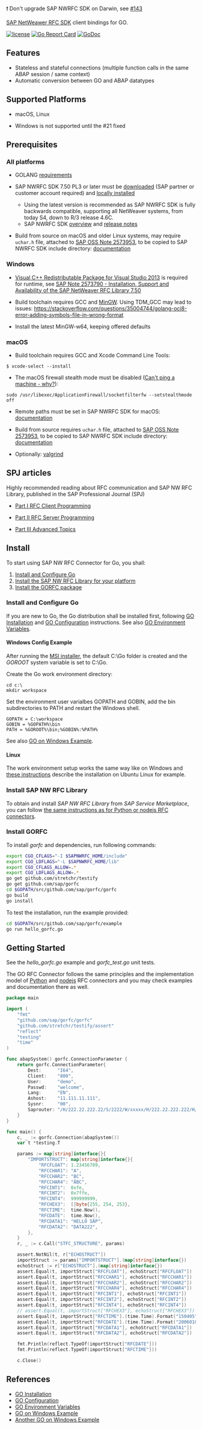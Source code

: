 :heavy_exclamation_mark: Don't upgrade SAP NWRFC SDK on Darwin, see [#143](https://github.com/SAP/node-rfc/issues/143)

[SAP NetWeawer RFC SDK](https://support.sap.com/en/product/connectors/nwrfcsdk.html) client bindings for GO.

[![license](https://img.shields.io/badge/license-Apache-blue.svg)](https://github.com/SAP/gorfc/blob/master/LICENSE)
[![Go Report Card](https://goreportcard.com/badge/github.com/SAP/gorfc)](https://goreportcard.com/report/github.com/SAP/gorfc)
[![GoDoc](https://img.shields.io/badge/godoc-reference-blue.svg?style=flat)](https://godoc.org/github.com/SAP/gorfc/gorfc)

## Features

- Stateless and stateful connections (multiple function calls in the same ABAP session / same context)
- Automatic conversion between GO and ABAP datatypes

## Supported Platforms

- macOS, Linux

- Windows is not supported until the #21 fixed

## Prerequisites

### All platforms

- GOLANG [requirements](https://golang.org/doc/install#requirements)

- SAP NWRFC SDK 7.50 PL3 or later must be [downloaded](https://launchpad.support.sap.com/#/softwarecenter/template/products/_APP=00200682500000001943&_EVENT=DISPHIER&HEADER=Y&FUNCTIONBAR=N&EVENT=TREE&NE=NAVIGATE&ENR=01200314690100002214&V=MAINT) (SAP partner or customer account required) and [locally installed](http://sap.github.io/node-rfc/install.html#sap-nw-rfc-library-installation)

  - Using the latest version is recommended as SAP NWRFC SDK is fully backwards compatible, supporting all NetWeaver systems, from today S4, down to R/3 release 4.6C.
  - SAP NWRFC SDK [overview](https://support.sap.com/en/product/connectors/nwrfcsdk.html) and [release notes](https://launchpad.support.sap.com/#/softwarecenter/object/0020000000340702020)

- Build from source on macOS and older Linux systems, may require `uchar.h` file, attached to [SAP OSS Note 2573953](https://launchpad.support.sap.com/#/notes/2573953), to be copied to SAP NWRFC SDK include directory: [documentation](http://sap.github.io/PyRFC/install.html#macos)

### Windows

- [Visual C++ Redistributable Package for Visual Studio 2013](https://www.microsoft.com/en-US/download/details.aspx?id=40784) is required for runtime, see [SAP Note 2573790 - Installation, Support and Availability of the SAP NetWeaver RFC Library 7.50](https://launchpad.support.sap.com/#/notes/2573790)

- Build toolchain requires GCC and [MinGW](http://mingw-w64.org). Using TDM_GCC may lead to issues: https://stackoverflow.com/questions/35004744/golang-oci8-error-adding-symbols-file-in-wrong-format

- Install the latest MinGW-w64, keeping offered defaults

### macOS

- Build toolchain requires GCC and Xcode Command Line Tools:

```shell
$ xcode-select --install
```

- The macOS firewall stealth mode must be disabled ([Can't ping a machine - why?](https://discussions.apple.com/thread/2554739)):

```shell
sudo /usr/libexec/ApplicationFirewall/socketfilterfw --setstealthmode off
```

- Remote paths must be set in SAP NWRFC SDK for macOS: [documentation](http://sap.github.io/PyRFC/install.html#macos)

- Build from source requires `uchar.h` file, attached to [SAP OSS Note 2573953](https://launchpad.support.sap.com/#/notes/2573953), to be copied to SAP NWRFC SDK include directory: [documentation](http://sap.github.io/PyRFC/install.html#macos)

- Optionally: [valgrind](https://stackoverflow.com/questions/58360093/how-to-install-valgrind-on-macos-catalina-10-15-with-homebrew)

## SPJ articles

Highly recommended reading about RFC communication and SAP NW RFC Library, published in the SAP Professional Journal (SPJ)

- [Part I RFC Client Programming](https://wiki.scn.sap.com/wiki/x/zz27Gg)

- [Part II RFC Server Programming](https://wiki.scn.sap.com/wiki/x/9z27Gg)

- [Part III Advanced Topics](https://wiki.scn.sap.com/wiki/x/FD67Gg)

## Install

To start using SAP NW RFC Connector for Go, you shall:

1. [Install and Configure Go](#install-and-configure-go)
2. [Install the SAP NW RFC Library for your platform](#install-sap-nw-rfc-library)
3. [Install the GORFC package](#install-gorfc)

### Install and Configure Go

If you are new to Go, the Go distribution shall be installed first, following [GO Installation](#ref1) and [GO Configuration](#ref2) instructions. See also [GO Environment Variables](#ref3).

#### Windows Config Example

After running the [MSI installer](https://golang.org/dl/), the default C:\Go folder is created and the _GOROOT_ system variable is set to C:\Go\.

Create the Go work environment directory:

```shell
cd c:\
mkdir workspace
```

Set the environment user varialbes GOPATH and GOBIN, add the bin subdirectories to PATH and restart the Windows shell.

```shell
GOPATH = C:\workspace
GOBIN = %GOPATH%\bin
PATH = %GOROOT%\bin;%GOBIN%:%PATH%
```

See also [GO on Windows Example](#ref4).

#### Linux

The work environment setup works the same way like on Windows and [these instructions](https://github.com/golang/go/wiki/Ubuntu) describe the installation on Ubuntu Linux for example.

### Install SAP NW RFC Library

To obtain and install _SAP NW RFC Library_ from _SAP Service Marketplace_, you can follow [the same instructions as for Python or nodejs RFC connectors](http://sap.github.io/PyRFC/install.html#install-c-connector).

### Install GORFC

To install _gorfc_ and dependencies, run following commands:

```bash
export CGO_CFLAGS="-I $SAPNWRFC_HOME/include"
export CGO_LDFLAGS="-L $SAPNWRFC_HOME/lib"
export CGO_CFLAGS_ALLOW=.*
export CGO_LDFLAGS_ALLOW=.*
go get github.com/stretchr/testify
go get github.com/sap/gorfc
cd $GOPATH/src/github.com/sap/gorfc/gorfc
go build
go install
```

To test the installation, run the example provided:

```bash
cd $GOPATH/src/github.com/sap/gorfc/example
go run hello_gorfc.go
```

## Getting Started

See the _hello_gorfc.go_ example and _gorfc_test.go_ unit tests.

The GO RFC Connector follows the same principles and the implementation model of [Python](https://github.com/SAP/PyRFC) and [nodejs](https://github.com/SAP/node-rfc) RFC connectors and you may check examples and documentation there as well.

```go
package main

import (
    "fmt"
    "github.com/sap/gorfc/gorfc"
    "github.com/stretchr/testify/assert"
    "reflect"
    "testing"
    "time"
)

func abapSystem() gorfc.ConnectionParameter {
    return gorfc.ConnectionParameter{
        Dest:      "I64",
        Client:    "800",
        User:      "demo",
        Passwd:    "welcome",
        Lang:      "EN",
        Ashost:    "11.111.11.111",
        Sysnr:     "00",
        Saprouter: "/H/222.22.222.22/S/2222/W/xxxxx/H/222.22.222.222/H/",
    }
}

func main() {
    c, _ := gorfc.Connection(abapSystem())
    var t *testing.T

    params := map[string]interface{}{
        "IMPORTSTRUCT": map[string]interface{}{
            "RFCFLOAT": 1.23456789,
            "RFCCHAR1": "A",
            "RFCCHAR2": "BC",
            "RFCCHAR4": "ÄBC",
            "RFCINT1":  0xfe,
            "RFCINT2":  0x7ffe,
            "RFCINT4":  999999999,
            "RFCHEX3":  []byte{255, 254, 253},
            "RFCTIME":  time.Now(),
            "RFCDATE":  time.Now(),
            "RFCDATA1": "HELLÖ SÄP",
            "RFCDATA2": "DATA222",
        },
    }
    r, _ := c.Call("STFC_STRUCTURE", params)

    assert.NotNil(t, r["ECHOSTRUCT"])
    importStruct := params["IMPORTSTRUCT"].(map[string]interface{})
    echoStruct := r["ECHOSTRUCT"].(map[string]interface{})
    assert.Equal(t, importStruct["RFCFLOAT"], echoStruct["RFCFLOAT"])
    assert.Equal(t, importStruct["RFCCHAR1"], echoStruct["RFCCHAR1"])
    assert.Equal(t, importStruct["RFCCHAR2"], echoStruct["RFCCHAR2"])
    assert.Equal(t, importStruct["RFCCHAR4"], echoStruct["RFCCHAR4"])
    assert.Equal(t, importStruct["RFCINT1"], echoStruct["RFCINT1"])
    assert.Equal(t, importStruct["RFCINT2"], echoStruct["RFCINT2"])
    assert.Equal(t, importStruct["RFCINT4"], echoStruct["RFCINT4"])
    // assert.Equal(t, importStruct["RFCHEX3"], echoStruct["RFCHEX3"])
    assert.Equal(t, importStruct["RFCTIME"].(time.Time).Format("150405"), echoStruct["RFCTIME"].(time.Time).Format("15.
    assert.Equal(t, importStruct["RFCDATE"].(time.Time).Format("20060102"), e/Users/d037732/Downloads/gorfc/README.mdchoStruct["RFCDATE"].(time.Time).Format(".
    assert.Equal(t, importStruct["RFCDATA1"], echoStruct["RFCDATA1"])
    assert.Equal(t, importStruct["RFCDATA2"], echoStruct["RFCDATA2"])

    fmt.Println(reflect.TypeOf(importStruct["RFCDATE"]))
    fmt.Println(reflect.TypeOf(importStruct["RFCTIME"]))

    c.Close()
```

## References

- <a name="ref1"></a>[GO Installation](https://golang.org/doc/install)
- <a name="ref2"></a>[GO Configuration](https://golang.org/doc/code.html)
- <a name="ref3"></a>[GO Environment Variables](https://golang.org/cmd/go/#hdr-Environment_variables)
- <a name="ref4"></a>[GO on Windows Example](http://www.wadewegner.com/2014/12/easy-go-programming-setup-for-windows/)
- <a name="ref5"></a>[Another GO on Windows Example](https://github.com/abourget/getting-started-with-golang/blob/master/Getting_Started_for_Windows.md)
